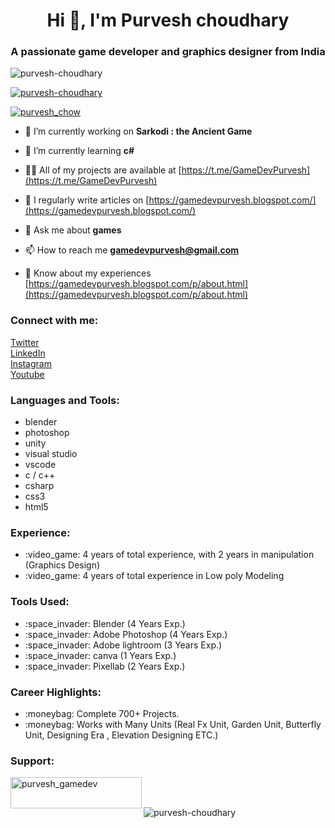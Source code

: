 <h1 align="center">Hi 👋, I'm Purvesh choudhary</h1>
<h3 align="center">A passionate game developer and graphics designer from India</h3>

<p align="left"> <img src="https://komarev.com/ghpvc/?username=purvesh-choudhary&label=Profile%20views&color=0e75b6&style=flat" alt="purvesh-choudhary" /> </p>

<p align="left"> <a href="https://github.com/ryo-ma/github-profile-trophy"><img src="https://github-profile-trophy.vercel.app/?username=purvesh-choudhary" alt="purvesh-choudhary" /></a> </p>

<p align="left"> <a href="https://twitter.com/purvesh_chow" target="blank"><img src="https://img.shields.io/twitter/follow/purvesh_chow?logo=twitter&style=for-the-badge" alt="purvesh_chow" /></a> </p>

- 🔭 I’m currently working on **Sarkodi : the Ancient Game**

- 🌱 I’m currently learning **c#**

- 👨‍💻 All of my projects are available at [https://t.me/GameDevPurvesh](https://t.me/GameDevPurvesh)

- 📝 I regularly write articles on [https://gamedevpurvesh.blogspot.com/](https://gamedevpurvesh.blogspot.com/)

- 💬 Ask me about **games**

- 📫 How to reach me **gamedevpurvesh@gmail.com**

- 📄 Know about my experiences [https://gamedevpurvesh.blogspot.com/p/about.html](https://gamedevpurvesh.blogspot.com/p/about.html)

<h3 align="left">Connect with me:</h3>
<p align="left">
<a href="https://twitter.com/purvesh_chow" target="blank"> Twitter </a> </br>
<a href="https://linkedin.com/in/purvesh-choudhary" target="blank"> LinkedIn </a> </br>
<a href="https://instagram.com/purveshchoudhary" target="blank"> Instagram </a> </br>
<a href="https://www.youtube.com/c/gamedevpurvesh" target="blank"> Youtube </a> </br>
</p>

<h3 align="left">Languages and Tools:</h3>

- blender 
- photoshop 
- unity
- visual studio
- vscode
- c / c++  
- csharp 
- css3 
- html5 


<h3 align="left">Experience:</h3>
<ul>
  <li> :video_game: 4 years of total experience, with 2 years in manipulation (Graphics Design) </li>
  
  <li> :video_game: 4 years of total experience in Low poly Modeling </li>
</ul>

<h3 align="left">Tools Used:</h3>
<ul>
  <li>  :space_invader: Blender (4 Years Exp.) </li>
  
  <li>  :space_invader: Adobe Photoshop (4 Years Exp.) </li>
  
  <li>  :space_invader: Adobe lightroom (3 Years Exp.) </li>
  
  <li>  :space_invader: canva (1 Years Exp.) </li>
  
  <li>  :space_invader: Pixellab (2 Years Exp.) </li>
</ul>

<h3 align="left">Career Highlights:</h3> 
<ul>
  <li>  :moneybag: Complete 700+ Projects. </li>
  
  <li>  :moneybag: Works with Many Units (Real Fx Unit, Garden Unit, Butterfly Unit, Designing Era , Elevation Designing ETC.) </li>
</ul>

<h3 align="left">Support:</h3>
<p><a href="https://www.buymeacoffee.com/purvesh_gamedev"> <img align="left" src="https://cdn.buymeacoffee.com/buttons/v2/default-yellow.png" height="50" width="210" alt="purvesh_gamedev" /></a></p><br><br>


<p><img align="center" src="https://github-readme-streak-stats.herokuapp.com/?user=purvesh-choudhary&" alt="purvesh-choudhary" /></p>

